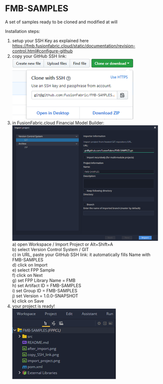 # FMB-SAMPLES

A set of samples ready to be cloned and modified at will

Installation steps:
1) setup your SSH Key as explained here <br />
https://fmb.fusionfabric.cloud/static/documentation/revision-control.html#configure-github <br />
2) copy your GitHub SSH link: <br />
![Alt text](/copy_SSH_link.png?raw=true "Copy SSH link") <br />
3) in FusionFabric.cloud Financial Model Builder: <br />
![Alt text](/import_project.png?raw=true "Import Project") <br />
	a) open Workspace / Import Project  or  Alt+Shift+A <br />
	b) select Version Control System / GIT   <br />
	c) in URL, paste your GitHub SSH link: it automatically fills Name with FMB-SAMPLES <br />
	d) click on Import <br />
	e) select FPP Sample <br />
	f) click on Next <br />
	g) set  FPP Library Name = FMB <br />
	h) set  Artifact ID = FMB-SAMPLES <br />
	i) set  Group ID = FMB-SAMPLES <br />
	j) set Version = 1.0.0-SNAPSHOT <br />
	k) click on Save <br />
4) your project is ready! <br />
![Alt text](/after_import.png?raw=true "After Import") <br />
